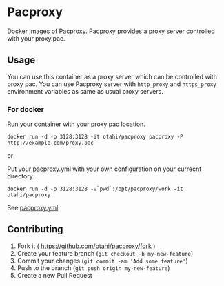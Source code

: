 # Pacproxy

Docker images of [Pacproxy](https://github.com/otahi/pacproxy/).
Pacproxy provides a proxy server controlled with your proxy.pac.

## Usage

You can use this container as a proxy server which can be controlled with proxy pac.
You can use Pacproxy server with `http_proxy` and `https_proxy` environment variables as same as usual proxy servers.

### For docker

Run your container with your proxy pac location.

```
docker run -d -p 3128:3128 -it otahi/pacproxy pacproxy -P http://example.com/proxy.pac
```
or

Put your pacproxy.yml with your own configuration on your currecnt directory.
```
docker run -d -p 3128:3128 -v`pwd`:/opt/pacproxy/work -it otahi/pacproxy
```

See  [pacproxy.yml](pacproxy.yml).

## Contributing

1. Fork it ( https://github.com/otahi/pacproxy/fork )
2. Create your feature branch (`git checkout -b my-new-feature`)
3. Commit your changes (`git commit -am 'Add some feature'`)
4. Push to the branch (`git push origin my-new-feature`)
5. Create a new Pull Request
